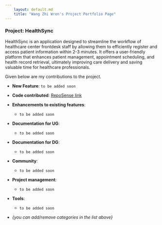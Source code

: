 ```yaml
---
    layout: default.md
    title: "Wang Zhi Wren's Project Portfolio Page"
---
```


### Project: HealthSync

HealthSync is an application designed to streamline the workflow of healthcare center frontdesk staff by allowing them to efficiently register and access patient information within 2-3 minutes. It offers a user-friendly platform that enhances patient management, appointment scheduling, and health record retrieval, ultimately improving care delivery and saving valuable time for healthcare professionals.

Given below are my contributions to the project.

* **New Feature**: `to be added soon`

* **Code contributed**: [RepoSense link](https://nus-cs2103-ay2324s1.github.io/tp-dashboard/?search=T14-3&sort=groupTitle&sortWithin=title&timeframe=commit&mergegroup=&groupSelect=groupByRepos&breakdown=true&checkedFileTypes=docs~functional-code~test-code&since=2023-09-22&tabOpen=true&tabType=authorship&tabAuthor=WZWren&tabRepo=AY2324S1-CS2103T-T14-3%2Ftp%5Bmaster%5D&authorshipIsMergeGroup=false&authorshipFileTypes=&authorshipIsBinaryFileTypeChecked=false&authorshipIsIgnoredFilesChecked=false)

* **Enhancements to existing features**:
    * `to be added soon`

* **Documentation for UG**:
    * `to be added soon`

* **Documentation for DG**:
    * `to be added soon`

* **Community**:
    * `to be added soon`

* **Project management**:
    * `to be added soon`

* **Tools**:
    * `to be added soon`

* _{you can add/remove categories in the list above}_